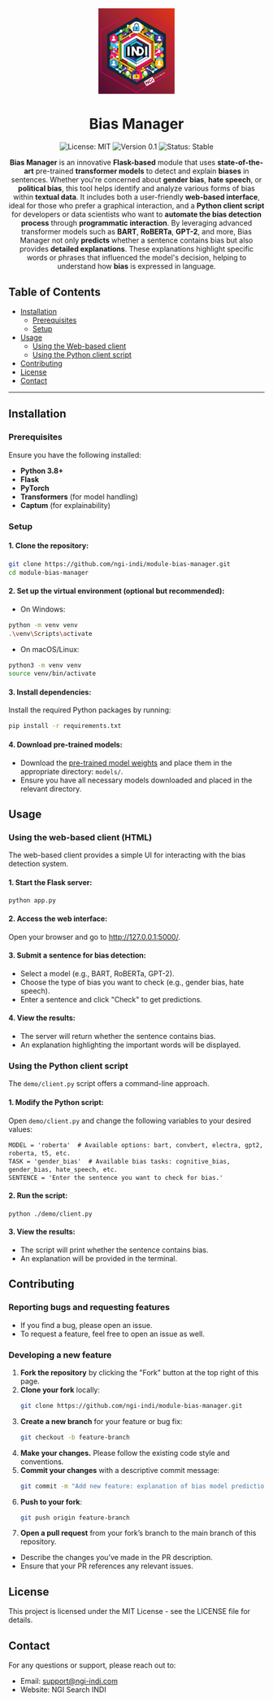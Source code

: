 <div align="center">
  <img src="./assets/logo.jpg" alt="Logo" width="150"/>

  # Bias Manager

  ![License: MIT](https://img.shields.io/badge/License-MIT-blue.svg)
  ![Version 0.1](https://img.shields.io/badge/version-0.1-green.svg)
  ![Status: Stable](https://img.shields.io/badge/status-stable-brightgreen.svg)
    
  <p><strong>Bias Manager</strong> is an innovative <strong>Flask-based</strong> module that uses <strong>state-of-the-art</strong> pre-trained <strong>transformer models</strong> to detect and explain <strong>biases</strong> in sentences. Whether you're concerned about <strong>gender bias</strong>, <strong>hate speech</strong>, or <strong>political bias</strong>, this tool helps identify and analyze various forms of bias within <strong>textual data</strong>. It includes both a user-friendly <strong>web-based interface</strong>, ideal for those who prefer a graphical interaction, and a <strong>Python client script</strong> for developers or data scientists who want to <strong>automate the bias detection process</strong> through <strong>programmatic interaction</strong>. By leveraging advanced transformer models such as <strong>BART</strong>, <strong>RoBERTa</strong>, <strong>GPT-2</strong>, and more, Bias Manager not only <strong>predicts</strong> whether a sentence contains bias but also provides <strong>detailed explanations</strong>. These explanations highlight specific words or phrases that influenced the model's decision, helping to understand how <strong>bias</strong> is expressed in language.</p>

</div>

## Table of Contents

- [Installation](#installation)
  - [Prerequisites](#prerequisites)
  - [Setup](#setup)
- [Usage](#usage)
  - [Using the Web-based client](#using-the-web-based-client-html)
  - [Using the Python client script](#using-the-python-client-script)
- [Contributing](#contributing)
- [License](#license)
- [Contact](#contact)

---

## Installation

### Prerequisites

Ensure you have the following installed:

- **Python 3.8+**
- **Flask**
- **PyTorch**
- **Transformers** (for model handling)
- **Captum** (for explainability)

### Setup

#### 1. Clone the repository:

```bash
git clone https://github.com/ngi-indi/module-bias-manager.git
cd module-bias-manager
```

#### 2. Set up the virtual environment (optional but recommended):

  - On Windows:
  ```bash
  python -m venv venv
  .\venv\Scripts\activate
  ```

  - On macOS/Linux:
  ```bash
  python3 -m venv venv
  source venv/bin/activate
  ```

#### 3. Install dependencies:
Install the required Python packages by running:
  ```bash
  pip install -r requirements.txt
  ```

#### 4. Download pre-trained models:
- Download the [pre-trained model weights](https://drive.google.com/drive/folders/1aOTVMTdLcDhOHuj-bcJbO5SPM7Zdh-_O?usp=drive_link) and place them in the appropriate directory: ```models/```.
- Ensure you have all necessary models downloaded and placed in the relevant directory.

## Usage

### Using the web-based client (HTML)

The web-based client provides a simple UI for interacting with the bias detection system.

#### 1. Start the Flask server: 

    python app.py

#### 2. Access the web interface:
   
   Open your browser and go to http://127.0.0.1:5000/. 

#### 3. Submit a sentence for bias detection:
- Select a model (e.g., BART, RoBERTa, GPT-2).
- Choose the type of bias you want to check (e.g., gender bias, hate speech).
- Enter a sentence and click "Check" to get predictions.

#### 4. View the results:
- The server will return whether the sentence contains bias.
- An explanation highlighting the important words will be displayed.

### Using the Python client script

The ```demo/client.py``` script offers a command-line approach.

#### 1. Modify the Python script:
Open ```demo/client.py``` and change the following variables to your desired values:

    MODEL = 'roberta'  # Available options: bart, convbert, electra, gpt2, roberta, t5, etc.
    TASK = 'gender_bias'  # Available bias tasks: cognitive_bias, gender_bias, hate_speech, etc.
    SENTENCE = 'Enter the sentence you want to check for bias.'

#### 2. Run the script:
   
    python ./demo/client.py

#### 3. View the results:
- The script will print whether the sentence contains bias.
- An explanation will be provided in the terminal.

## Contributing

### Reporting bugs and requesting features
- If you find a bug, please open an issue.
- To request a feature, feel free to open an issue as well.

### Developing a new feature

1. **Fork the repository** by clicking the "Fork" button at the top right of this page.
2. **Clone your fork** locally:
   ```bash
   git clone https://github.com/ngi-indi/module-bias-manager.git
   ```
3. **Create a new branch** for your feature or bug fix:
   ```bash
   git checkout -b feature-branch
   ```
4. **Make your changes.** Please follow the existing code style and conventions.
5. **Commit your changes** with a descriptive commit message:
   ```bash
   git commit -m "Add new feature: explanation of bias model predictions"
   ```
6. **Push to your fork**:
   ```bash
   git push origin feature-branch
   ```
7. **Open a pull request** from your fork’s branch to the main branch of this repository.
- Describe the changes you’ve made in the PR description.
- Ensure that your PR references any relevant issues.

## License
This project is licensed under the MIT License - see the LICENSE file for details.

## Contact
For any questions or support, please reach out to:
- Email: support@ngi-indi.com
- Website: NGI Search INDI